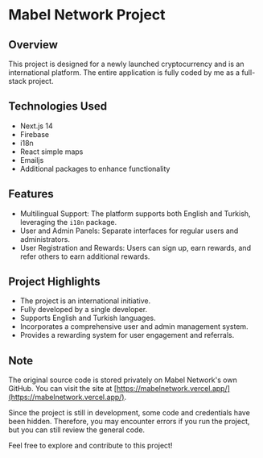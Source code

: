 # Mabel Network Project

## Overview
This project is designed for a newly launched cryptocurrency and is an international platform. The entire application is fully coded by me as a full-stack project.

## Technologies Used
- Next.js 14
- Firebase
- i18n
- React simple maps
- Emailjs
- Additional packages to enhance functionality

## Features
- Multilingual Support: The platform supports both English and Turkish, leveraging the `i18n` package.
- User and Admin Panels: Separate interfaces for regular users and administrators.
- User Registration and Rewards: Users can sign up, earn rewards, and refer others to earn additional rewards.

## Project Highlights
- The project is an international initiative.
- Fully developed by a single developer.
- Supports English and Turkish languages.
- Incorporates a comprehensive user and admin management system.
- Provides a rewarding system for user engagement and referrals.

## Note
The original source code is stored privately on Mabel Network's own GitHub.
You can visit the site at [https://mabelnetwork.vercel.app/](https://mabelnetwork.vercel.app/).

Since the project is still in development, some code and credentials have been hidden. Therefore, you may encounter errors if you run the project, but you can still review the general code.

Feel free to explore and contribute to this project!
